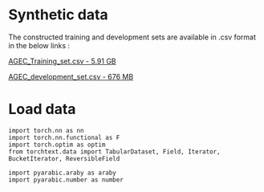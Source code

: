 # Synthetic data
The constructed training and development sets are available in .csv format in the below links :

[AGEC_Training_set.csv - 5.91 GB](https://drive.google.com/file/d/1tZq05b453lDsSLDCHQztM9eCCgN_gEah/view?usp=sharing)

[AGEC_development_set.csv - 676 MB](https://drive.google.com/file/d/1_6YFDlSkR7ifJ0P2DLuysKzrHBzCYnit/view?usp=sharing)

# Load data

```import torch
import torch.nn as nn
import torch.nn.functional as F
import torch.optim as optim
from torchtext.data import TabularDataset, Field, Iterator, BucketIterator, ReversibleField

import pyarabic.araby as araby
import pyarabic.number as number
```
